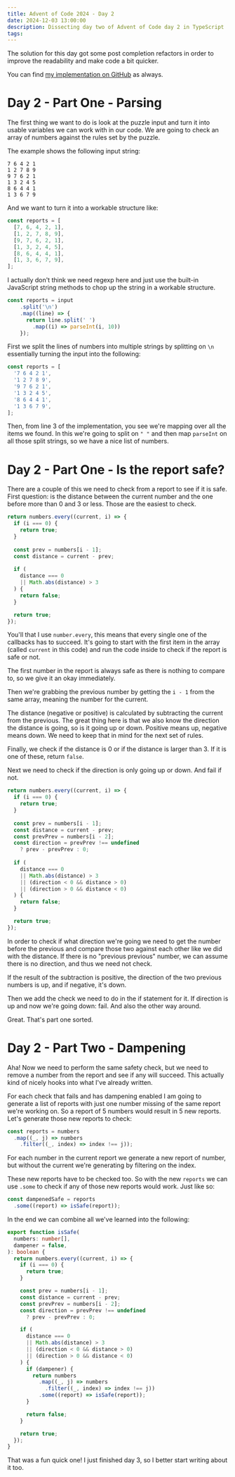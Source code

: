 ```yaml
---
title: Advent of Code 2024 - Day 2
date: 2024-12-03 13:00:00
description: Dissecting day two of Advent of Code day 2 in TypeScript
tags:
---
```

The solution for this day got some post completion refactors in order to improve the readability and make code a bit quicker.

You can find [my implementation on GitHub](https://github.com/Gaya/aoc-2024/tree/main/src/02-red-nosed-reports) as always.

# Day 2 - Part One - Parsing

The first thing we want to do is look at the puzzle input and turn it into usable variables we can work with in our code. We are going to check an array of numbers against the rules set by the puzzle.

The example shows the following input string:

```
7 6 4 2 1
1 2 7 8 9
9 7 6 2 1
1 3 2 4 5
8 6 4 4 1
1 3 6 7 9
```

And we want to turn it into a workable structure like:

```typescript
const reports = [
  [7, 6, 4, 2, 1],
  [1, 2, 7, 8, 9],
  [9, 7, 6, 2, 1],
  [1, 3, 2, 4, 5],
  [8, 6, 4, 4, 1],
  [1, 3, 6, 7, 9],
];
```

I actually don't think we need regexp here and just use the built-in JavaScript string methods to chop up the string in a workable structure.

```typescript
const reports = input
    .split('\n')
    .map((line) => {
      return line.split(' ')
        .map((i) => parseInt(i, 10))
    });
```

First we split the lines of numbers into multiple strings by splitting on `\n` essentially turning the input into the following:

```typescript
const reports = [
  '7 6 4 2 1',
  '1 2 7 8 9',
  '9 7 6 2 1',
  '1 3 2 4 5',
  '8 6 4 4 1',
  '1 3 6 7 9',
];
```

Then, from line 3 of the implementation, you see we're mapping over all the items we found. In this we're going to split on `" "` and then map `parseInt` on all those split strings, so we have a nice list of numbers.

# Day 2 - Part One - Is the report safe?

There are a couple of this we need to check from a report to see if it is safe. First question: is the distance between the current number and the one before more than 0 and 3 or less. Those are the easiest to check.

```typescript
return numbers.every((current, i) => {
  if (i === 0) {
    return true;
  }
  
  const prev = numbers[i - 1];
  const distance = current - prev;
    
  if (
    distance === 0
    || Math.abs(distance) > 3
  ) {
    return false;
  }

  return true;
});
```

You'll that I use `number.every`, this means that every single one of the callbacks has to succeed. It's going to start with the first item in the array (called `current` in this code) and run the code inside to check if the report is safe or not.

The first number in the report is always safe as there is nothing to compare to, so we give it an okay immediately.

Then we're grabbing the previous number by getting the `i - 1` from the same array, meaning the number for the current.

The distance (negative or positive) is calculated by subtracting the current from the previous. The great thing here is that we also know the direction the distance is going, so is it going up or down. Positive means up, negative means down. We need to keep that in mind for the next set of rules.

Finally, we check if the distance is 0 or if the distance is larger than 3. If it is one of these, return `false`.

Next we need to check if the direction is only going up or down. And fail if not.

```typescript
return numbers.every((current, i) => {
  if (i === 0) {
    return true;
  }
  
  const prev = numbers[i - 1];
  const distance = current - prev;
  const prevPrev = numbers[i - 2];
  const direction = prevPrev !== undefined 
    ? prev - prevPrev : 0;
    
  if (
    distance === 0
    || Math.abs(distance) > 3
    || (direction < 0 && distance > 0)
    || (direction > 0 && distance < 0)
  ) {
    return false;
  }

  return true;
});
```

In order to check if what direction we're going we need to get the number before the previous and compare those two against each other like we did with the distance.
If there is no "previous previous" number, we can assume there is no direction, and thus we need not check.

If the result of the subtraction is positive, the direction of the two previous numbers is up, and if negative, it's down.

Then we add the check we need to do in the if statement for it. If direction is up and now we're going down: fail. And also the other way around.

Great. That's part one sorted.

# Day 2 - Part Two - Dampening

Aha! Now we need to perform the same safety check, but we need to remove a number from the report and see if any will succeed. This actually kind of nicely hooks into what I've already written.

For each check that fails and has dampening enabled I am going to generate a list of reports with just one number missing of the same report we're working on. So a report of 5 numbers would result in 5 new reports. Let's generate those new reports to check:

```typescript
const reports = numbers
  .map((_, j) => numbers
    .filter((_, index) => index !== j));
```

For each number in the current report we generate a new report of number, but without the current we're generating by filtering on the index.

These new reports have to be checked too. So with the new `reports` we can use `.some` to check if any of those new reports would work. Just like so:

```typescript
const dampenedSafe = reports
  .some((report) => isSafe(report));
```

In the end we can combine all we've learned into the following:

```typescript
export function isSafe(
  numbers: number[], 
  dampener = false,
): boolean {
  return numbers.every((current, i) => {
    if (i === 0) {
      return true;
    }

    const prev = numbers[i - 1];
    const distance = current - prev;
    const prevPrev = numbers[i - 2];
    const direction = prevPrev !== undefined
      ? prev - prevPrev : 0;

    if (
      distance === 0
      || Math.abs(distance) > 3
      || (direction < 0 && distance > 0)
      || (direction > 0 && distance < 0)
    ) {
      if (dampener) {
        return numbers
          .map((_, j) => numbers
            .filter((_, index) => index !== j))
          .some((report) => isSafe(report));
      }

      return false;
    }

    return true;
  });
}
```

That was a fun quick one! I just finished day 3, so I better start writing about it too.
